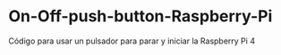 # On-Off-push-button-Raspberry-Pi
Código para usar un pulsador para parar y iniciar la Raspberry Pi 4
